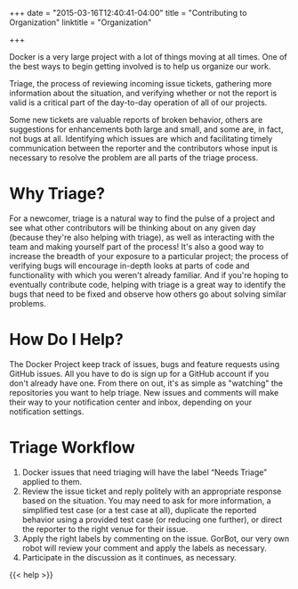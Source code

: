 +++
date = "2015-03-16T12:40:41-04:00"
title = "Contributing to Organization"
linktitle = "Organization"

+++

Docker is a very large project with a lot of things moving at all
times. One of the best ways to begin getting involved is to help us
organize our work.


Triage, the process of reviewing incoming issue tickets, gathering more
information about the situation, and verifying whether or not the report
is valid is a critical part of the day-to-day operation of all of our
projects. 

Some new tickets are valuable reports of broken behavior, others are
suggestions for enhancements both large and small, and some are, in
fact, not bugs at all. Identifying which issues are which and
facilitating timely communication between the reporter and the
contributors whose input is necessary to resolve the problem are all
parts of the triage process.

# Why Triage?

For a newcomer, triage is a natural way to find the pulse of a project
and see what other contributors will be thinking about on any given day
(because they're also helping with triage), as well as interacting with
the team and making yourself part of the process! It's also a good way
to increase the breadth of your exposure to a particular project; the
process of verifying bugs will encourage in-depth looks at parts of code
and functionality with which you weren't already familiar. And if you're
hoping to eventually contribute code, helping with triage is a great way
to identify the bugs that need to be fixed and observe how others go
about solving similar problems.

# How Do I Help?

The Docker Project keep track of issues, bugs and feature requests using
GitHub issues. All you have to do is sign up for a GitHub account if you
don't already have one. From there on out, it's as simple as "watching"
the repositories you want to help triage. New issues and comments will
make their way to your notification center and inbox, depending on your
notification settings.

# Triage Workflow

1. Docker issues that need triaging will have the label “Needs Triage”
   applied to them.
2. Review the issue ticket and reply politely with an appropriate
   response based on the situation. You may need to ask for more
   information, a simplified test case (or a test case at all),
   duplicate the reported behavior using a provided test case (or
   reducing one further), or direct the reporter to the right venue for
   their issue.
3. Apply the right labels by commenting on the issue. GorBot, our very
   own robot will review your comment and apply the labels as necessary.
4. Participate in the discussion as it continues, as necessary.


{{< help >}}

